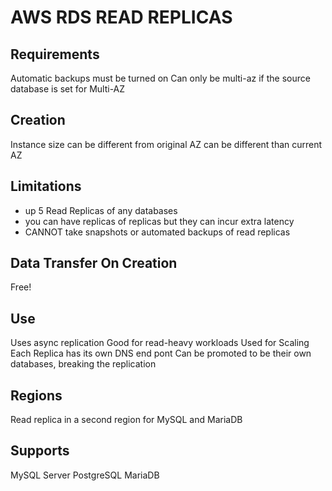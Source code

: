 # AWS RDS READ REPLICAS

## Requirements
Automatic backups must be turned on
Can only be multi-az if the source database is set for Multi-AZ

## Creation
Instance size can be different from original
AZ can be different than current AZ

## Limitations
- up 5 Read Replicas of any databases
- you can have replicas of replicas but they can incur extra latency
- CANNOT take snapshots or automated backups of read replicas

## Data Transfer On Creation
Free!

## Use
Uses async replication
Good for read-heavy workloads
Used for Scaling
Each Replica has its own DNS end pont
Can be promoted to be their own databases, breaking the replication

## Regions
Read replica in a second region for MySQL and MariaDB

## Supports
MySQL Server
PostgreSQL
MariaDB
